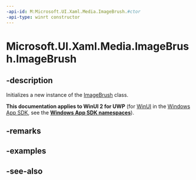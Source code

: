 ```yaml
---
-api-id: M:Microsoft.UI.Xaml.Media.ImageBrush.#ctor
-api-type: winrt constructor
---
```


<!-- Method syntax
public ImageBrush()
-->

# Microsoft.UI.Xaml.Media.ImageBrush.ImageBrush

## -description
Initializes a new instance of the [ImageBrush](imagebrush.md) class.

**This documentation applies to WinUI 2 for UWP** (for [WinUI](/windows/apps/winui/winui3/) in the [Windows App SDK](/windows/apps/windows-app-sdk/), see the **[Windows App SDK namespaces](/windows/windows-app-sdk/api/winrt/)**).

## -remarks

## -examples

## -see-also
